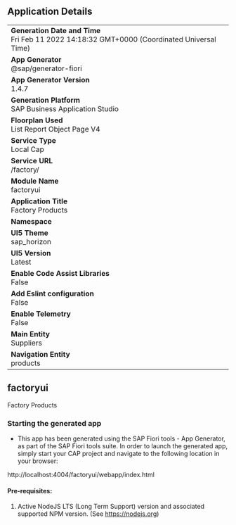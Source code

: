 ## Application Details
|               |
| ------------- |
|**Generation Date and Time**<br>Fri Feb 11 2022 14:18:32 GMT+0000 (Coordinated Universal Time)|
|**App Generator**<br>@sap/generator-fiori|
|**App Generator Version**<br>1.4.7|
|**Generation Platform**<br>SAP Business Application Studio|
|**Floorplan Used**<br>List Report Object Page V4|
|**Service Type**<br>Local Cap|
|**Service URL**<br>/factory/
|**Module Name**<br>factoryui|
|**Application Title**<br>Factory Products|
|**Namespace**<br>|
|**UI5 Theme**<br>sap_horizon|
|**UI5 Version**<br>Latest|
|**Enable Code Assist Libraries**<br>False|
|**Add Eslint configuration**<br>False|
|**Enable Telemetry**<br>False|
|**Main Entity**<br>Suppliers|
|**Navigation Entity**<br>products|

## factoryui

Factory Products

### Starting the generated app

-   This app has been generated using the SAP Fiori tools - App Generator, as part of the SAP Fiori tools suite.  In order to launch the generated app, simply start your CAP project and navigate to the following location in your browser:

http://localhost:4004/factoryui/webapp/index.html

#### Pre-requisites:

1. Active NodeJS LTS (Long Term Support) version and associated supported NPM version.  (See https://nodejs.org)



